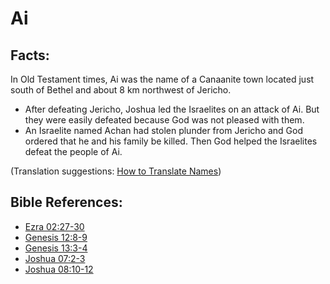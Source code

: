 # Ai #

## Facts: ##

In Old Testament times, Ai was the name of a Canaanite town located just south of Bethel and about 8 km northwest of Jericho.

* After defeating Jericho, Joshua led the Israelites on an attack of Ai. But they were easily defeated because God was not pleased with them.
* An Israelite named Achan had stolen plunder from Jericho and God ordered that he and his family be killed. Then God helped the Israelites defeat the people of Ai.

(Translation suggestions: [How to Translate Names](en/ta-vol1/translate/man/translate-names))



## Bible References: ##

* [Ezra 02:27-30](en/tn/ezr/help/02/27)
* [Genesis 12:8-9](en/tn/gen/help/12/08)
* [Genesis 13:3-4](en/tn/gen/help/13/03)
* [Joshua 07:2-3](en/tn/jos/help/07/02)
* [Joshua 08:10-12](en/tn/jos/help/08/10)